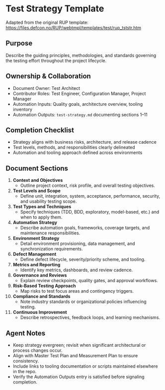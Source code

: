 # Test Strategy Template

Adapted from the original RUP template: <https://files.defcon.no/RUP/webtmpl/templates/test/rup_tststr.htm>

## Purpose
Describe the guiding principles, methodologies, and standards governing the testing effort throughout the project lifecycle.

## Ownership & Collaboration
- Document Owner: Test Architect
- Contributor Roles: Test Engineer, Configuration Manager, Project Manager
- Automation Inputs: Quality goals, architecture overview, tooling inventory
- Automation Outputs: `test-strategy.md` documenting sections 1–11

## Completion Checklist
- Strategy aligns with business risks, architecture, and release cadence
- Test levels, methods, and responsibilities clearly delineated
- Automation and tooling approach defined across environments

## Document Sections
1. **Context and Objectives**
   - Outline project context, risk profile, and overall testing objectives.
2. **Test Levels and Scope**
   - Define unit, integration, system, acceptance, performance, security, and usability testing scope.
3. **Test Types and Techniques**
   - Specify techniques (TDD, BDD, exploratory, model-based, etc.) and when to apply them.
4. **Automation Strategy**
   - Describe automation goals, frameworks, coverage targets, and maintenance responsibilities.
5. **Environment Strategy**
   - Detail environment provisioning, data management, and synchronization requirements.
6. **Defect Management**
   - Define defect lifecycle, severity/priority scheme, and tooling.
7. **Metrics and Reporting**
   - Identify key metrics, dashboards, and review cadence.
8. **Governance and Reviews**
   - Explain review checkpoints, quality gates, and approval workflows.
9. **Risk-Based Testing Approach**
   - Map risks to test focus areas and contingency triggers.
10. **Compliance and Standards**
    - Note industry standards or organizational policies influencing testing.
11. **Continuous Improvement**
    - Describe retrospectives, feedback loops, and learning mechanisms.

## Agent Notes
- Keep strategy evergreen; revisit when significant architectural or process changes occur.
- Align with Master Test Plan and Measurement Plan to ensure consistency.
- Include links to tooling documentation or scripts maintained elsewhere in the repo.
- Verify the Automation Outputs entry is satisfied before signaling completion.
